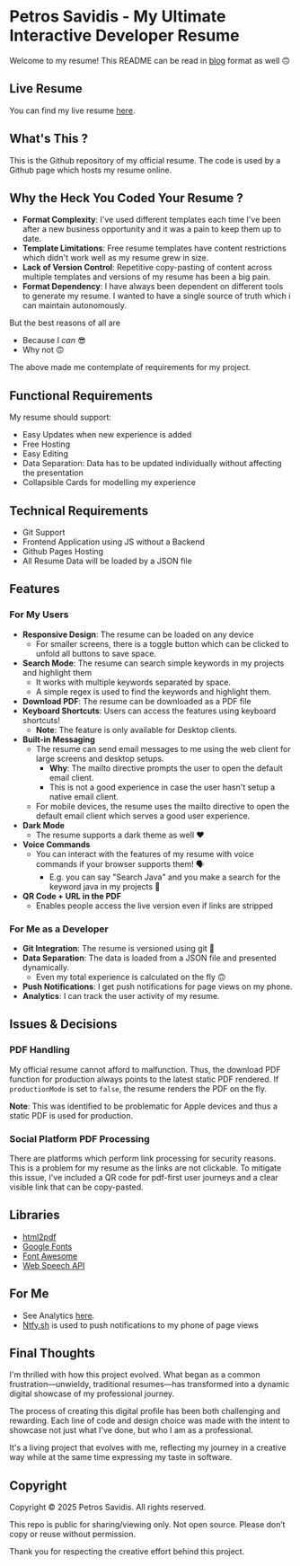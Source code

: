 # Petros Savidis - My Ultimate Interactive Developer Resume

<div id="welcome-text">
  Welcome to my resume! This README can be read in <a href="https://psavidis.github.io/resume/blog.html">blog</a> format as well 🙃
</div>

## Live Resume

You can find my live resume [here](https://psavidis.github.io/resume/).

## What's This ?
This is the Github repository of my official resume. The code is used by a Github page which hosts my resume online.

## Why the Heck You Coded Your Resume ?
- **Format Complexity**: I've used different templates each time I've been after a new business opportunity and it was a pain to keep them up to date.
- **Template Limitations**: Free resume templates have content restrictions which didn't work well as my resume grew in size.
- **Lack of Version Control**: Repetitive copy-pasting of content across multiple templates and versions of my resume has been a big pain.
- **Format Dependency**: I have always been dependent on different tools to generate my resume. I wanted to have a single source of truth which i can maintain autonomously. 

But the best reasons of all are

- Because I _can_ 😎 
- Why not 🙃

The above made me contemplate of requirements for my project.

## Functional Requirements

My resume should support:

- Easy Updates when new experience is added
- Free Hosting
- Easy Editing
- Data Separation: Data has to be updated individually without affecting the presentation
- Collapsible Cards for modelling my experience

## Technical Requirements
- Git Support
- Frontend Application using JS without a Backend
- Github Pages Hosting
- All Resume Data will be loaded by a JSON file

## Features

### For My Users

- **Responsive Design**: The resume can be loaded on any device
  - For smaller screens, there is a toggle button which can be clicked to unfold all buttons to save space.
- **Search Mode**: The resume can search simple keywords in my projects and highlight them
  - It works with multiple keywords separated by space.
  - A simple regex is used to find the keywords and highlight them.
- **Download PDF**: The resume can be downloaded as a PDF file
- **Keyboard Shortcuts**: Users can access the features using keyboard shortcuts!
  - **Note**: The feature is only available for Desktop clients.
- **Built-in Messaging**
  - The resume can send email messages to me using the web client for large screens and desktop setups.
    - **Why**: The mailto directive prompts the user to open the default email client. 
    - This is not a good experience in case the user hasn't setup a native email client.
  - For mobile devices, the resume uses the mailto directive to open the default email client which serves a good user experience.
- **Dark Mode**
  - The resume supports a dark theme as well ❤️
- **Voice Commands**
  - You can interact with the features of my resume with voice commands if your browser supports them! 🗣
    - E.g. you can say "Search Java️" and you make a search for the keyword java in my projects 🤘
- **QR Code + URL in the PDF**
  - Enables people access the live version even if links are stripped

### For Me as a Developer
- **Git Integration**: The resume is versioned using git 🤘
- **Data Separation**: The data is loaded from a JSON file and presented dynamically.
  - Even my total experience is calculated on the fly 🙃
- **Push Notifications**: I get push notifications for page views on my phone.
- **Analytics**: I can track the user activity of my resume.

## Issues & Decisions

### PDF Handling

My official resume cannot afford to malfunction. Thus, the download PDF function for production always points to the latest
static PDF rendered. If `productionMode` is set to `false`, the resume renders the PDF on the fly.

**Note**: This was identified to be problematic for Apple devices and thus a static PDF is used for production.

### Social Platform PDF Processing

There are platforms which perform link processing for security reasons. This is a problem for my resume as the links are not clickable.
To mitigate this issue, I've included a QR code for pdf-first user journeys and a clear visible link that can be copy-pasted.

## Libraries

- [html2pdf](https://ekoopmans.github.io/html2pdf.js/)
- [Google Fonts](https://fonts.google.com/)
- [Font Awesome](https://fontawesome.com/)
- [Web Speech API](https://developer.mozilla.org/en-US/docs/Web/API/Web_Speech_API)

## For Me

- See Analytics [here](https://statcounter.com/p13118834/summary/).
- [Ntfy.sh](https://ntfy.sh/) is used to push notifications to my phone of page views

## Final Thoughts

I'm thrilled with how this project evolved. What began as a common frustration—unwieldy, traditional resumes—has transformed into a dynamic digital showcase of my professional journey.

The process of creating this digital profile has been both challenging and rewarding. Each line of code and design choice was made with the intent to showcase not just what I've done, but who I am as a professional.

It's a living project that evolves with me, reflecting my journey in a creative way while at the same time expressing my taste in software.

## Copyright

Copyright © 2025 Petros Savidis. All rights reserved.

This repo is public for sharing/viewing only. Not open source. Please don’t copy or reuse without permission.

Thank you for respecting the creative effort behind this project.
